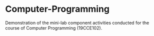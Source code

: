 # Computer-Programming
Demonstration of the mini-lab component activities conducted for the course of Computer Programming (19CCE102).

